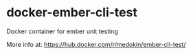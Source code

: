 # docker-ember-cli-test
Docker container for ember unit testing

More info at:
https://hub.docker.com/r/medokin/ember-cli-test/
